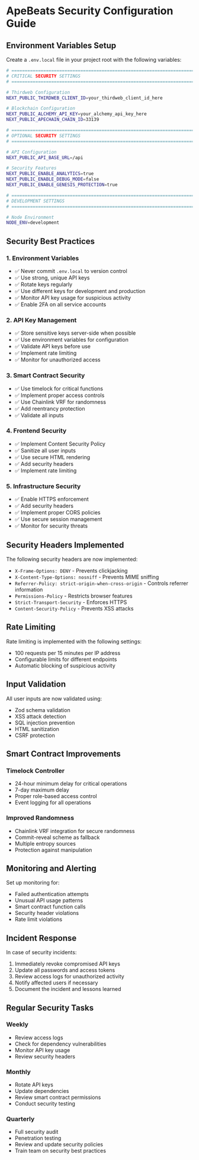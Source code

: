 # ApeBeats Security Configuration Guide

## Environment Variables Setup

Create a `.env.local` file in your project root with the following variables:

```bash
# =============================================================================
# CRITICAL SECURITY SETTINGS
# =============================================================================

# Thirdweb Configuration
NEXT_PUBLIC_THIRDWEB_CLIENT_ID=your_thirdweb_client_id_here

# Blockchain Configuration
NEXT_PUBLIC_ALCHEMY_API_KEY=your_alchemy_api_key_here
NEXT_PUBLIC_APECHAIN_CHAIN_ID=33139

# =============================================================================
# OPTIONAL SECURITY SETTINGS
# =============================================================================

# API Configuration
NEXT_PUBLIC_API_BASE_URL=/api

# Security Features
NEXT_PUBLIC_ENABLE_ANALYTICS=true
NEXT_PUBLIC_ENABLE_DEBUG_MODE=false
NEXT_PUBLIC_ENABLE_GENESIS_PROTECTION=true

# =============================================================================
# DEVELOPMENT SETTINGS
# =============================================================================

# Node Environment
NODE_ENV=development
```

## Security Best Practices

### 1. Environment Variables
- ✅ Never commit `.env.local` to version control
- ✅ Use strong, unique API keys
- ✅ Rotate keys regularly
- ✅ Use different keys for development and production
- ✅ Monitor API key usage for suspicious activity
- ✅ Enable 2FA on all service accounts

### 2. API Key Management
- ✅ Store sensitive keys server-side when possible
- ✅ Use environment variables for configuration
- ✅ Validate API keys before use
- ✅ Implement rate limiting
- ✅ Monitor for unauthorized access

### 3. Smart Contract Security
- ✅ Use timelock for critical functions
- ✅ Implement proper access controls
- ✅ Use Chainlink VRF for randomness
- ✅ Add reentrancy protection
- ✅ Validate all inputs

### 4. Frontend Security
- ✅ Implement Content Security Policy
- ✅ Sanitize all user inputs
- ✅ Use secure HTML rendering
- ✅ Add security headers
- ✅ Implement rate limiting

### 5. Infrastructure Security
- ✅ Enable HTTPS enforcement
- ✅ Add security headers
- ✅ Implement proper CORS policies
- ✅ Use secure session management
- ✅ Monitor for security threats

## Security Headers Implemented

The following security headers are now implemented:

- `X-Frame-Options: DENY` - Prevents clickjacking
- `X-Content-Type-Options: nosniff` - Prevents MIME sniffing
- `Referrer-Policy: strict-origin-when-cross-origin` - Controls referrer information
- `Permissions-Policy` - Restricts browser features
- `Strict-Transport-Security` - Enforces HTTPS
- `Content-Security-Policy` - Prevents XSS attacks

## Rate Limiting

Rate limiting is implemented with the following settings:
- 100 requests per 15 minutes per IP address
- Configurable limits for different endpoints
- Automatic blocking of suspicious activity

## Input Validation

All user inputs are now validated using:
- Zod schema validation
- XSS attack detection
- SQL injection prevention
- HTML sanitization
- CSRF protection

## Smart Contract Improvements

### Timelock Controller
- 24-hour minimum delay for critical operations
- 7-day maximum delay
- Proper role-based access control
- Event logging for all operations

### Improved Randomness
- Chainlink VRF integration for secure randomness
- Commit-reveal scheme as fallback
- Multiple entropy sources
- Protection against manipulation

## Monitoring and Alerting

Set up monitoring for:
- Failed authentication attempts
- Unusual API usage patterns
- Smart contract function calls
- Security header violations
- Rate limit violations

## Incident Response

In case of security incidents:
1. Immediately revoke compromised API keys
2. Update all passwords and access tokens
3. Review access logs for unauthorized activity
4. Notify affected users if necessary
5. Document the incident and lessons learned

## Regular Security Tasks

### Weekly
- Review access logs
- Check for dependency vulnerabilities
- Monitor API key usage
- Review security headers

### Monthly
- Rotate API keys
- Update dependencies
- Review smart contract permissions
- Conduct security testing

### Quarterly
- Full security audit
- Penetration testing
- Review and update security policies
- Train team on security best practices
